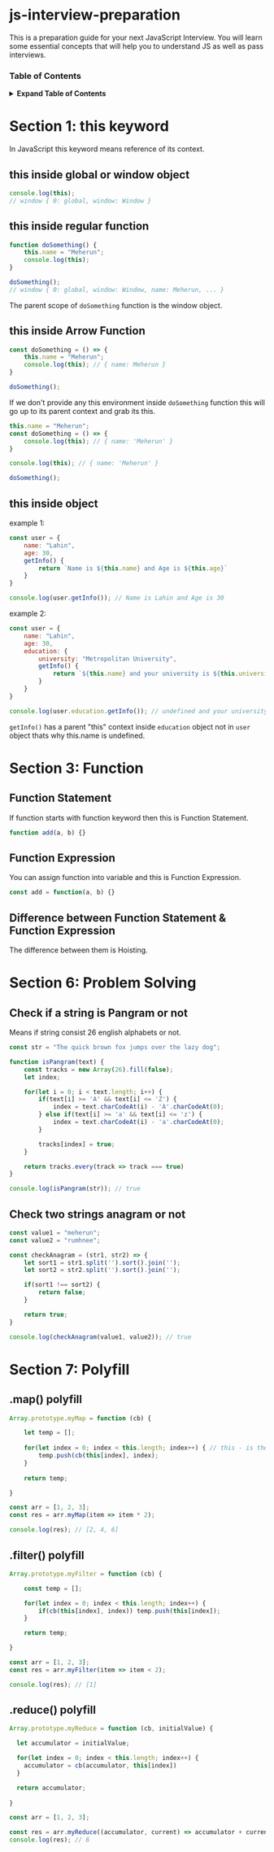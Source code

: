 # js-interview-preparation

This is a preparation guide for your next JavaScript Interview. You will learn some essential concepts that will help you to understand JS as well as pass interviews.

### Table of Contents

<details>

<summary><b>Expand Table of Contents</b></summary>

- [Section 1: this keyword](#section-1-this-keyword)
- [Section 2: Bind, Call and Apply]
- [Section 3: Function](#section-3-function)
- [Section 4: Hoisting]
- [Section 5: Closure]
- [Section 6: Problem Solving](#section-6-problem-solving)
- [Section 7: Polyfill](#section-7-polyfill) 

</details>

# Section 1: this keyword

In JavaScript this keyword means reference of its context.

## this inside global or window object

```js
console.log(this);
// window { 0: global, window: Window }
```

## this inside regular function

```js
function doSomething() {
    this.name = "Meherun";
    console.log(this);
}

doSomething();
// window { 0: global, window: Window, name: Meherun, ... }
```

The parent scope of `doSomething` function is the window object.

## this inside Arrow Function

```js
const doSomething = () => {
    this.name = "Meherun";
    console.log(this); // { name: Meherun }
}

doSomething();
```

If we don't provide any this environment inside `doSomething` function this will go up to its parent context and grab its this.

```js
this.name = "Meherun";
const doSomething = () => {
    console.log(this); // { name: 'Meherun' }
}

console.log(this); // { name: 'Meherun' }

doSomething();
```

## this inside object

example 1: 

```js
const user = {
    name: "Lahin",
    age: 30,
    getInfo() {
        return `Name is ${this.name} and Age is ${this.age}`
    }
}

console.log(user.getInfo()); // Name is Lahin and Age is 30
```

example 2:

```js
const user = {
    name: "Lahin",
    age: 30,
    education: {
        university: "Metropolitan University",
        getInfo() {
            return `${this.name} and your university is ${this.university}`
        }
    }
}

console.log(user.education.getInfo()); // undefined and your university is Metropolitan University
```

`getInfo()` has a parent "this" context inside `education` object not in `user` object thats why this.name is undefined.

# Section 3: Function

## Function Statement

If function starts with function keyword then this is Function Statement.

```js
function add(a, b) {}
```

## Function Expression

You can assign function into variable and this is Function Expression.

```js
const add = function(a, b) {}
```

## Difference between Function Statement & Function Expression

The difference between them is Hoisting.

# Section 6: Problem Solving

## Check if a string is Pangram or not

Means if string consist 26 english alphabets or not.

```js
const str = "The quick brown fox jumps over the lazy dog";

function isPangram(text) {
    const tracks = new Array(26).fill(false);
    let index;

    for(let i = 0; i < text.length; i++) {
        if(text[i] >= 'A' && text[i] <= 'Z') {
            index = text.charCodeAt(i) - 'A'.charCodeAt(0);
        } else if(text[i] >= 'a' && text[i] <= 'z') {
            index = text.charCodeAt(i) - 'a'.charCodeAt(0);
        }

        tracks[index] = true;
    }

    return tracks.every(track => track === true)
}

console.log(isPangram(str)); // true
```

## Check two strings anagram or not

```js
const value1 = "meherun";
const value2 = "rumhnee";

const checkAnagram = (str1, str2) => {
    let sort1 = str1.split('').sort().join('');
    let sort2 = str2.split('').sort().join('');

    if(sort1 !== sort2) {
        return false;
    }

    return true;
}

console.log(checkAnagram(value1, value2)); // true
```

# Section 7: Polyfill

## .map() polyfill

```js
Array.prototype.myMap = function (cb) {

    let temp = [];
    
    for(let index = 0; index < this.length; index++) { // this - is the actual object that is currently attached with myMap parent
        temp.push(cb(this[index], index);
    }
    
    return temp;

}

const arr = [1, 2, 3];
const res = arr.myMap(item => item * 2);

console.log(res); // [2, 4, 6]
```

## .filter() polyfill

```js
Array.prototype.myFilter = function (cb) {

    const temp = [];

    for(let index = 0; index < this.length; index++) {
        if(cb(this[index], index)) temp.push(this[index]);
    }

    return temp;

}

const arr = [1, 2, 3];
const res = arr.myFilter(item => item < 2);

console.log(res); // [1]
```

## .reduce() polyfill

```js
Array.prototype.myReduce = function (cb, initialValue) {

  let accumulator = initialValue;

  for(let index = 0; index < this.length; index++) {
    accumulator = cb(accumulator, this[index]) 
  }

  return accumulator;
    
}

const arr = [1, 2, 3];

const res = arr.myReduce((accumulator, current) => accumulator + current, 0)
console.log(res); // 6
```

